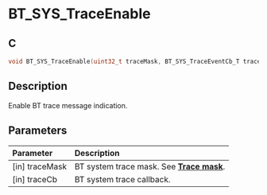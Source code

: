 # BT_SYS_TraceEnable

## C

```c
void BT_SYS_TraceEnable(uint32_t traceMask, BT_SYS_TraceEventCb_T traceCb);
```

## Description

Enable BT trace message indication.

## Parameters

|Parameter|Description|
|:---|:---|
|\[in\] traceMask|BT system trace mask. See **[Trace mask](GUID-7D3B184F-37C8-494D-B415-C4FE08A36C1E.md)**.|
|\[in\] traceCb|BT system trace callback.|

